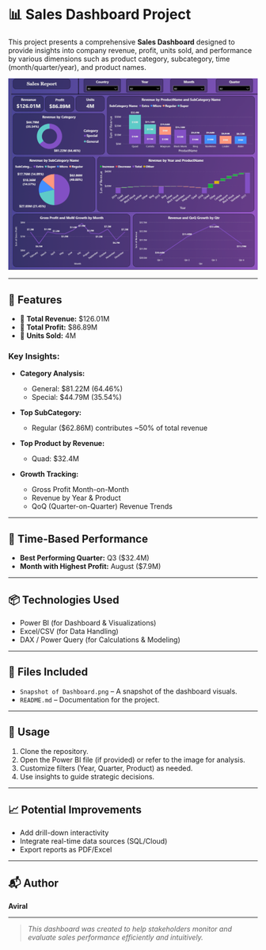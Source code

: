 # 📊 Sales Dashboard Project

This project presents a comprehensive **Sales Dashboard** designed to provide insights into company revenue, profit, units sold, and performance by various dimensions such as product category, subcategory, time (month/quarter/year), and product names.

![Dashboard Snapshot](./Snapshot%20of%20Dashboard.png)

---

## 🚀 Features

- 📌 **Total Revenue:** $126.01M  
- 📌 **Total Profit:** $86.89M  
- 📌 **Units Sold:** 4M

### Key Insights:

- **Category Analysis:**  
  - General: $81.22M (64.46%)  
  - Special: $44.79M (35.54%)

- **Top SubCategory:**  
  - Regular ($62.86M) contributes ~50% of total revenue

- **Top Product by Revenue:**  
  - Quad: $32.4M

- **Growth Tracking:**
  - Gross Profit Month-on-Month
  - Revenue by Year & Product
  - QoQ (Quarter-on-Quarter) Revenue Trends

---

## 📅 Time-Based Performance

- **Best Performing Quarter:** Q3 ($32.4M)
- **Month with Highest Profit:** August ($7.9M)

---

## 📦 Technologies Used

- Power BI (for Dashboard & Visualizations)
- Excel/CSV (for Data Handling)
- DAX / Power Query (for Calculations & Modeling)

---

## 📁 Files Included

- `Snapshot of Dashboard.png` – A snapshot of the dashboard visuals.
- `README.md` – Documentation for the project.

---

## 🧠 Usage

1. Clone the repository.
2. Open the Power BI file (if provided) or refer to the image for analysis.
3. Customize filters (Year, Quarter, Product) as needed.
4. Use insights to guide strategic decisions.

---

## 📈 Potential Improvements

- Add drill-down interactivity
- Integrate real-time data sources (SQL/Cloud)
- Export reports as PDF/Excel

---

## 📬 Author

**Aviral**  

---

> *This dashboard was created to help stakeholders monitor and evaluate sales performance efficiently and intuitively.*
